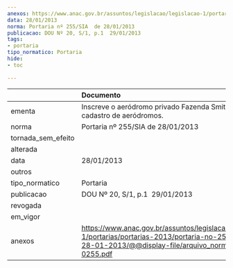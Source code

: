 ```yaml
---
anexos: https://www.anac.gov.br/assuntos/legislacao/legislacao-1/portarias/portarias-2013/portaria-no-255-sia-de-28-01-2013/@@display-file/arquivo_norma/PA2013-0255.pdf
data: 28/01/2013
norma: Portaria nº 255/SIA  de 28/01/2013
publicacao: DOU Nº 20, S/1, p.1  29/01/2013
tags:
- portaria
tipo_normatico: Portaria
hide: 
- toc 
 
---
```


|                    | Documento                                                                                                                                                        |
|:-------------------|:-----------------------------------------------------------------------------------------------------------------------------------------------------------------|
| ementa             | Inscreve o aeródromo privado Fazenda Smith (RR) no cadastro de aeródromos.                                                                                       |
| norma              | Portaria nº 255/SIA  de 28/01/2013                                                                                                                               |
| tornada_sem_efeito |                                                                                                                                                                  |
| alterada           |                                                                                                                                                                  |
| data               | 28/01/2013                                                                                                                                                       |
| outros             |                                                                                                                                                                  |
| tipo_normatico     | Portaria                                                                                                                                                         |
| publicacao         | DOU Nº 20, S/1, p.1  29/01/2013                                                                                                                                  |
| revogada           |                                                                                                                                                                  |
| em_vigor           |                                                                                                                                                                  |
| anexos             | https://www.anac.gov.br/assuntos/legislacao/legislacao-1/portarias/portarias-2013/portaria-no-255-sia-de-28-01-2013/@@display-file/arquivo_norma/PA2013-0255.pdf |